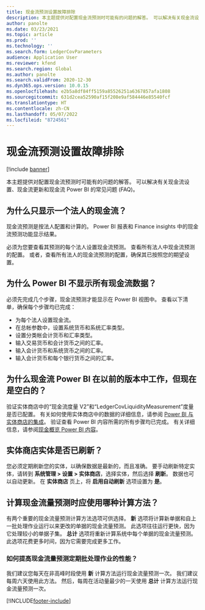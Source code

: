 ```yaml
---
title: 现金流预测设置故障排除
description: 本主题提供对配置现金流预测时可能有的问题的解答。 可以解决有关现金流设置、现金流更新和现金流 Power BI 的常见问题 (FAQ)。
author: panolte
ms.date: 03/23/2021
ms.topic: article
ms.prod: ''
ms.technology: ''
ms.search.form: LedgerCovParameters
audience: Application User
ms.reviewer: kfend
ms.search.region: Global
ms.author: panolte
ms.search.validFrom: 2020-12-30
ms.dyn365.ops.version: 10.0.15
ms.openlocfilehash: e2b5a8df84ff5159a85526251a6367857afa1808
ms.sourcegitcommit: 631d2cea52590af15f208e9af584446e85540fcf
ms.translationtype: HT
ms.contentlocale: zh-CN
ms.lasthandoff: 05/07/2022
ms.locfileid: "8724561"
---
```

# <a name="troubleshoot-cash-flow-forecasting-setup"></a>现金流预测设置故障排除

[!include [banner](../includes/banner.md)]

本主题提供对配置现金流预测时可能有的问题的解答。 可以解决有关现金流设置、现金流更新和现金流 Power BI 的常见问题 (FAQ)。

## <a name="why-is-cash-flow-shown-for-only-one-legal-entity"></a>为什么只显示一个法人的现金流？

现金流预测是按法人配置和计算的。 Power BI 报表和 Finance insights 中的现金流预测功能显示结果。

必须为您要查看其预测的每个法人设置现金流预测。 查看所有法人中现金流预测的配置。 或者，查看所有法人的现金流预测的配置，确保其已按照您的期望设置。

## <a name="why-doesnt-power-bi-show-all-the-cash-flow-data"></a>为什么 Power BI 不显示所有现金流数据？

必须先完成几个步骤，现金流预测才能显示在 Power BI 视图中。 查看以下清单，确保每个步骤均已完成：

- 为每个法人设置现金流。
- 在总帐参数中，设置系统货币和系统汇率类型。
- 设置分类帐会计货币和汇率类型。
- 输入交易货币和会计货币之间的汇率。
- 输入会计货币和系统货币之间的汇率。
- 输入会计货币和每个银行货币之间的汇率。

## <a name="why-did-cash-flow-power-bi-work-in-previous-versions-but-is-now-blank"></a>为什么现金流 Power BI 在以前的版本中工作，但现在是空白的？

验证实体商店中的“现金流度量 V2”和“LedgerCovLiquidityMeasurement”度量是否已配置。 有关如何使用实体商店中的数据的详细信息，请参阅 [Power BI 与实体商店的集成](../../fin-ops-core/dev-itpro/analytics/power-bi-integration-entity-store.md)。 验证查看 Power BI 内容所需的所有步骤均已完成。 有关详细信息，请参阅[现金概览 Power BI 内容](Cash-Overview-Power-BI-content.md)。

## <a name="have-the-entity-store-entities-been-refreshed"></a>实体商店实体是否已刷新？

您必须定期刷新您的实体，以确保数据是最新的，而且准确。 要手动刷新特定实体，请转到 **系统管理 \> 设置 \> 实体商店**，选择实体，然后选择 **刷新**。 数据也可以自动更新。 在 **实体商店** 页上，将 **启用自动刷新** 选项设置为 **是**。

## <a name="which-calculation-method-should-be-used-when-calculating-cash-flow-forecasts"></a>计算现金流量预测时应使用哪种计算方法？

有两个重要的现金流量预测计算方法选项可供选择。 **新** 选项将计算新单据和自上一批处理作业运行以来更改的单据的现金流量预测。 此选项往往运行更快，因为它处理较小的单据子集。 **总计** 选项将重新计算系统中每个单据的现金流量预测。 此选项花费更多时间，因为它需要完成更多工作。

### <a name="how-do-i-improve-the-performance-of-the-cash-flow-forecasting-recurring-batch-job"></a>如何提高现金流量预测定期批处理作业的性能？

我们建议您每天在非高峰时段使用 **新** 计算方法运行现金流量预测一次。 我们建议每周六天使用此方法。 然后，每周在活动量最少的一天使用 **总计** 计算方法运行现金流量预测一次。

[!INCLUDE[footer-include](../../includes/footer-banner.md)]

